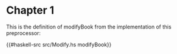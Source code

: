 # Chapter 1

This is the definition of modifyBook from the implementation of this preprocessor:

{{#haskell-src src/Modify.hs modifyBook}}
